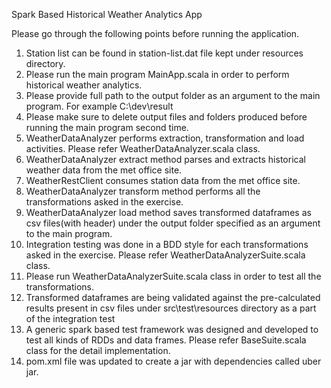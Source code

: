 Spark Based Historical Weather Analytics App

Please go through the following points before running the application.
1) Station list can be found in station-list.dat file kept under resources directory.
2) Please run the main program MainApp.scala in order to perform historical weather analytics.
3) Please provide full path to the output folder as an argument to the main program.
   For example C:\dev\result
4) Please make sure to delete output files and folders produced before running the main program second time.
5) WeatherDataAnalyzer performs extraction, transformation and load activities.
   Please refer WeatherDataAnalyzer.scala class.
6) WeatherDataAnalyzer extract method parses and extracts historical weather data from the met office site.
7) WeatherRestClient consumes station data from the met office site.
8) WeatherDataAnalyzer transform method performs all the transformations asked in the exercise.
9) WeatherDataAnalyzer load method saves transformed dataframes as csv files(with header) under the output
   folder specified as an argument to the main program.
10) Integration testing was done in a BDD style for each transformations asked in the exercise.
    Please refer WeatherDataAnalyzerSuite.scala class.
11) Please run WeatherDataAnalyzerSuite.scala class in order to test all the transformations.
12) Transformed dataframes are being validated against the pre-calculated results present in csv files under
    src\test\resources directory as a part of the integration test
13) A generic spark based test framework was designed and developed to test all kinds of RDDs and data frames.
Please refer BaseSuite.scala class for the detail implementation.
14) pom.xml file was updated to create a jar with dependencies called uber jar.


